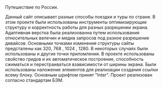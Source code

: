 Путешествие по России.

Данный сайт описывает разные способы поездки и туры по стране.
В этом проекте были использованы инструменты оптимизирующие структуру и корректность работы для разных разрешении экрана.
Адаптивная верстка была реализованна путем использования относительных велечин и медиа запросов под разное разрешение девайсов. Основными точками изменения структуры сайты предсталены как 320, 768 , 1024 , 1280. В некоторых случаях были использованы и другие точки приломления.
В проекте использованы свойство гридов и их автоматическое построение, способность сжиматься и перестраиваться взависимости от ширины экрана. 
Были использованы наложение элементов для реализации создания ссылки всему блоку.
Основным шрифтом принят "Inter".
Проект реализован согласно стандартам БЭМ.
